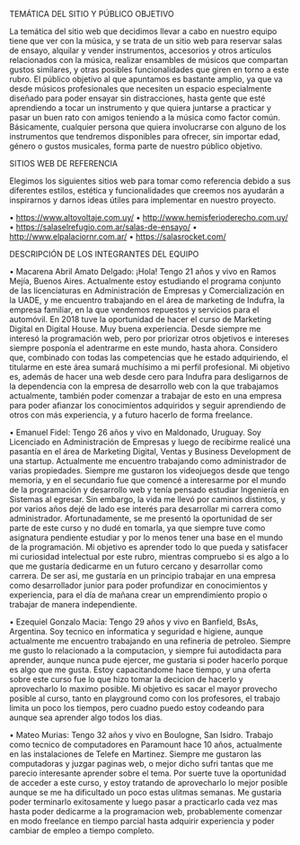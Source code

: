 TEMÁTICA DEL SITIO Y PÚBLICO OBJETIVO

La temática del sitio web que decidimos llevar a cabo en nuestro equipo tiene que ver con la música, y se trata de un sitio web para reservar salas de ensayo, alquilar y vender instrumentos, accesorios y otros artículos relacionados con la música, realizar ensambles de músicos que compartan gustos similares, y otras posibles funcionalidades que giren en torno a este rubro.
El público objetivo al que apuntamos es bastante amplio, ya que va desde músicos profesionales que necesiten un espacio especialmente diseñado para poder ensayar sin distracciones, hasta gente que esté aprendiendo a tocar un instrumento y que quiera juntarse a practicar y pasar un buen rato con amigos teniendo a la música como factor común. Básicamente, cualquier persona que quiera involucrarse con alguno de los instrumentos que tendremos disponibles para ofrecer, sin importar edad, género o gustos musicales, forma parte de nuestro público objetivo.

SITIOS WEB DE REFERENCIA

Elegimos los siguientes sitios web para tomar como referencia debido a sus diferentes estilos, estética y funcionalidades que creemos nos ayudarán a inspirarnos y darnos ideas útiles para implementar en nuestro proyecto.

 • https://www.altovoltaje.com.uy/
 • http://www.hemisferioderecho.com.uy/
 • https://salaselrefugio.com.ar/salas-de-ensayo/
 • http://www.elpalaciornr.com.ar/
 • https://salasrocket.com/

DESCRIPCIÓN DE LOS INTEGRANTES DEL EQUIPO

 • Macarena Abril Amato Delgado: ¡Hola! Tengo 21 años y vivo en Ramos Mejía, Buenos Aires.
Actualmente estoy estudiando el programa conjunto de las licenciaturas en Administración de Empresas y Comercialización en la UADE, y me encuentro trabajando en el área de marketing de Indufra, la empresa familiar, en la que vendemos repuestos y servicios para el automóvil. 
En 2018 tuve la oportunidad de hacer el curso de Marketing Digital en Digital House. Muy buena experiencia. 
Desde siempre me interesó la programación web, pero por priorizar otros objetivos e intereses siempre posponía el adentrarme en este mundo, hasta ahora. Considero que, combinado con todas las competencias que he estado adquiriendo, el titularme en este área sumará muchísimo a mi perfil profesional.
Mi objetivo es, además de hacer una web desde cero para Indufra para desligarnos de la dependencia con la empresa de desarrollo web con la que trabajamos actualmente, también poder comenzar a trabajar de esto en una empresa para poder afianzar los conocimientos adquiridos y seguir aprendiendo de otros con más experiencia, y a futuro hacerlo de forma freelance.

 • Emanuel Fidel: Tengo 26 años y vivo en Maldonado, Uruguay. Soy Licenciado en Administración de Empresas y luego de recibirme realicé una pasantía en el área de Marketing Digital, Ventas y Business Development de una startup. Actualmente me encuentro trabajando como administrador de varias propiedades. 
 Siempre me gustaron los videojuegos desde que tengo memoria, y en el secundario fue que comencé a interesarme por el mundo de la programación y desarrollo web y tenía pensado estudiar Ingeniería en Sistemas al egresar. Sin embargo, la vida me llevó por caminos distintos, y por varios años dejé de lado ese interés para desarrollar mi carrera como administrador. 
 Afortunadamente, se me presentó la oportunidad de ser parte de este curso y no dudé en tomarla, ya que siempre tuve como asignatura pendiente estudiar y por lo menos tener una base en el mundo de la programación. 
 Mi objetivo es aprender todo lo que pueda y satisfacer mi curiosidad intelectual por este rubro, mientras compruebo si es algo a lo que me gustaría dedicarme en un futuro cercano y desarrollar como carrera. De ser así, me gustaría en un principio trabajar en una empresa como desarrollador junior para poder profundizar en conocimientos y experiencia, para el día de mañana crear un emprendimiento propio o trabajar de manera independiente. 
 
 • Ezequiel Gonzalo Macia: Tengo 29 años y vivo en Banfield, BsAs, Argentina. Soy tecnico en informatica y seguridad e higiene, aunque actualmente me encuentro trabajando en una refineria de petroleo. 
 Siempre me gusto lo relacionado a la computacion, y siempre fui autodidacta para aprender, aunque nunca pude ejercer, me gustaria si poder hacerlo porque es algo que me gusta. 
 Estoy capacitandome hace tiempo, y una oferta sobre este curso fue lo que hizo tomar la decicion de hacerlo y aprovecharlo lo maximo posible. 
 Mi objetivo es sacar el mayor provecho posible al curso, tanto en playground como con los profesores, el trabajo limita un poco los tiempos, pero cuadno puedo estoy codeando para aunque sea aprender algo todos los dias. 
 
 • Mateo Murias: Tengo 32 años y vivo en Boulogne, San Isidro. Trabajo como tecnico de computadores en Paramount hace 10 años, actualmente en las instalaciones de Telefe en Martinez. 
 Siempre me gustaron las computadoras y juzgar paginas web, o mejor dicho sufri tantas que me parecio interesante aprender sobre el tema. Por suerte tuve la oportunidad de acceder a este curso, y estoy tratando de aprovecharlo lo mejor posible aunque se me ha dificultado un poco estas ulitmas semanas. 
 Me gustaria poder terminarlo exitosamente y luego pasar a practicarlo cada vez mas hasta poder dedicarme a la programacion web, probablemente comenzar en modo freelance en tiempo parcial hasta adquirir experiencia y poder cambiar de empleo a tiempo completo.
